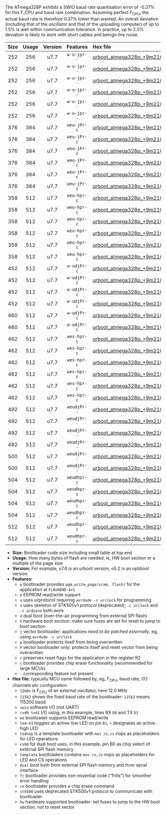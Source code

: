 The ATmega328P exhibits a SWIO baud rate quantisation error of -0.37% for this F_CPU and baud rate combination. Assuming perfect F<sub>CPU</sub>, the actual baud rate is therefore 0.37% lower than wanted. An overall deviation (including that of the oscillator and that of the uploading computer) of up to 1.5% is well within communication tolerance. In practice, up to 2.5% deviation is likely to work with short cables and benign line noise.

|Size|Usage|Version|Features|Hex file|
|:-:|:-:|:-:|:-:|:--|
|252|256|u7.7|`w-u-jpr--`|[urboot_atmega328p_+9m216x_+125k0_swio_rxd0_txd1_led+b1.hex](https://raw.githubusercontent.com/stefanrueger/urboot.hex/main/mcus/atmega328p/external_oscillator/fcpu_+9m216x/br_+125k0/urboot_atmega328p_+9m216x_+125k0_swio_rxd0_txd1_led+b1.hex)|
|252|256|u7.7|`w-u-jpr--`|[urboot_atmega328p_+9m216x_+125k0_swio_rxd0_txd1_led+b5.hex](https://raw.githubusercontent.com/stefanrueger/urboot.hex/main/mcus/atmega328p/external_oscillator/fcpu_+9m216x/br_+125k0/urboot_atmega328p_+9m216x_+125k0_swio_rxd0_txd1_led+b5.hex)|
|252|256|u7.7|`w-u-jpr--`|[urboot_atmega328p_+9m216x_+125k0_swio_rxd0_txd1_led+d5.hex](https://raw.githubusercontent.com/stefanrueger/urboot.hex/main/mcus/atmega328p/external_oscillator/fcpu_+9m216x/br_+125k0/urboot_atmega328p_+9m216x_+125k0_swio_rxd0_txd1_led+d5.hex)|
|252|256|u7.7|`w-u-jpr--`|[urboot_atmega328p_+9m216x_+125k0_swio_rxd0_txd1_led-b1.hex](https://raw.githubusercontent.com/stefanrueger/urboot.hex/main/mcus/atmega328p/external_oscillator/fcpu_+9m216x/br_+125k0/urboot_atmega328p_+9m216x_+125k0_swio_rxd0_txd1_led-b1.hex)|
|252|256|u7.7|`w-u-jpr--`|[urboot_atmega328p_+9m216x_+125k0_swio_rxd0_txd1_led-d5.hex](https://raw.githubusercontent.com/stefanrueger/urboot.hex/main/mcus/atmega328p/external_oscillator/fcpu_+9m216x/br_+125k0/urboot_atmega328p_+9m216x_+125k0_swio_rxd0_txd1_led-d5.hex)|
|252|256|u7.7|`w-u-jpr--`|[urboot_atmega328p_+9m216x_+125k0_swio_rxd0_txd1_lednop.hex](https://raw.githubusercontent.com/stefanrueger/urboot.hex/main/mcus/atmega328p/external_oscillator/fcpu_+9m216x/br_+125k0/urboot_atmega328p_+9m216x_+125k0_swio_rxd0_txd1_lednop.hex)|
|376|384|u7.7|`weu-jPr-c`|[urboot_atmega328p_+9m216x_+125k0_swio_rxd0_txd1_ee_led+b1_fr_ce.hex](https://raw.githubusercontent.com/stefanrueger/urboot.hex/main/mcus/atmega328p/external_oscillator/fcpu_+9m216x/br_+125k0/urboot_atmega328p_+9m216x_+125k0_swio_rxd0_txd1_ee_led+b1_fr_ce.hex)|
|376|384|u7.7|`weu-jPr-c`|[urboot_atmega328p_+9m216x_+125k0_swio_rxd0_txd1_ee_led+b5_fr_ce.hex](https://raw.githubusercontent.com/stefanrueger/urboot.hex/main/mcus/atmega328p/external_oscillator/fcpu_+9m216x/br_+125k0/urboot_atmega328p_+9m216x_+125k0_swio_rxd0_txd1_ee_led+b5_fr_ce.hex)|
|376|384|u7.7|`weu-jPr-c`|[urboot_atmega328p_+9m216x_+125k0_swio_rxd0_txd1_ee_led+d5_fr_ce.hex](https://raw.githubusercontent.com/stefanrueger/urboot.hex/main/mcus/atmega328p/external_oscillator/fcpu_+9m216x/br_+125k0/urboot_atmega328p_+9m216x_+125k0_swio_rxd0_txd1_ee_led+d5_fr_ce.hex)|
|376|384|u7.7|`weu-jPr-c`|[urboot_atmega328p_+9m216x_+125k0_swio_rxd0_txd1_ee_led-b1_fr_ce.hex](https://raw.githubusercontent.com/stefanrueger/urboot.hex/main/mcus/atmega328p/external_oscillator/fcpu_+9m216x/br_+125k0/urboot_atmega328p_+9m216x_+125k0_swio_rxd0_txd1_ee_led-b1_fr_ce.hex)|
|376|384|u7.7|`weu-jPr-c`|[urboot_atmega328p_+9m216x_+125k0_swio_rxd0_txd1_ee_led-d5_fr_ce.hex](https://raw.githubusercontent.com/stefanrueger/urboot.hex/main/mcus/atmega328p/external_oscillator/fcpu_+9m216x/br_+125k0/urboot_atmega328p_+9m216x_+125k0_swio_rxd0_txd1_ee_led-d5_fr_ce.hex)|
|376|384|u7.7|`weu-jPr-c`|[urboot_atmega328p_+9m216x_+125k0_swio_rxd0_txd1_ee_lednop_fr_ce.hex](https://raw.githubusercontent.com/stefanrueger/urboot.hex/main/mcus/atmega328p/external_oscillator/fcpu_+9m216x/br_+125k0/urboot_atmega328p_+9m216x_+125k0_swio_rxd0_txd1_ee_lednop_fr_ce.hex)|
|358|512|u7.7|`weu-hpr-c`|[urboot_atmega328p_+9m216x_+125k0_swio_rxd0_txd1_ee_led+b1_fr_ce_hw.hex](https://raw.githubusercontent.com/stefanrueger/urboot.hex/main/mcus/atmega328p/external_oscillator/fcpu_+9m216x/br_+125k0/urboot_atmega328p_+9m216x_+125k0_swio_rxd0_txd1_ee_led+b1_fr_ce_hw.hex)|
|358|512|u7.7|`weu-hpr-c`|[urboot_atmega328p_+9m216x_+125k0_swio_rxd0_txd1_ee_led+b5_fr_ce_hw.hex](https://raw.githubusercontent.com/stefanrueger/urboot.hex/main/mcus/atmega328p/external_oscillator/fcpu_+9m216x/br_+125k0/urboot_atmega328p_+9m216x_+125k0_swio_rxd0_txd1_ee_led+b5_fr_ce_hw.hex)|
|358|512|u7.7|`weu-hpr-c`|[urboot_atmega328p_+9m216x_+125k0_swio_rxd0_txd1_ee_led+d5_fr_ce_hw.hex](https://raw.githubusercontent.com/stefanrueger/urboot.hex/main/mcus/atmega328p/external_oscillator/fcpu_+9m216x/br_+125k0/urboot_atmega328p_+9m216x_+125k0_swio_rxd0_txd1_ee_led+d5_fr_ce_hw.hex)|
|358|512|u7.7|`weu-hpr-c`|[urboot_atmega328p_+9m216x_+125k0_swio_rxd0_txd1_ee_led-b1_fr_ce_hw.hex](https://raw.githubusercontent.com/stefanrueger/urboot.hex/main/mcus/atmega328p/external_oscillator/fcpu_+9m216x/br_+125k0/urboot_atmega328p_+9m216x_+125k0_swio_rxd0_txd1_ee_led-b1_fr_ce_hw.hex)|
|358|512|u7.7|`weu-hpr-c`|[urboot_atmega328p_+9m216x_+125k0_swio_rxd0_txd1_ee_led-d5_fr_ce_hw.hex](https://raw.githubusercontent.com/stefanrueger/urboot.hex/main/mcus/atmega328p/external_oscillator/fcpu_+9m216x/br_+125k0/urboot_atmega328p_+9m216x_+125k0_swio_rxd0_txd1_ee_led-d5_fr_ce_hw.hex)|
|358|512|u7.7|`weu-hpr-c`|[urboot_atmega328p_+9m216x_+125k0_swio_rxd0_txd1_ee_lednop_fr_ce_hw.hex](https://raw.githubusercontent.com/stefanrueger/urboot.hex/main/mcus/atmega328p/external_oscillator/fcpu_+9m216x/br_+125k0/urboot_atmega328p_+9m216x_+125k0_swio_rxd0_txd1_ee_lednop_fr_ce_hw.hex)|
|452|512|u7.7|`w-udjPr-c`|[urboot_atmega328p_+9m216x_+125k0_swio_rxd0_txd1_led+b1_csb0_dual_fr_ce.hex](https://raw.githubusercontent.com/stefanrueger/urboot.hex/main/mcus/atmega328p/external_oscillator/fcpu_+9m216x/br_+125k0/urboot_atmega328p_+9m216x_+125k0_swio_rxd0_txd1_led+b1_csb0_dual_fr_ce.hex)|
|452|512|u7.7|`w-udjPr-c`|[urboot_atmega328p_+9m216x_+125k0_swio_rxd0_txd1_led+d5_csb0_dual_fr_ce.hex](https://raw.githubusercontent.com/stefanrueger/urboot.hex/main/mcus/atmega328p/external_oscillator/fcpu_+9m216x/br_+125k0/urboot_atmega328p_+9m216x_+125k0_swio_rxd0_txd1_led+d5_csb0_dual_fr_ce.hex)|
|452|512|u7.7|`w-udjPr-c`|[urboot_atmega328p_+9m216x_+125k0_swio_rxd0_txd1_led-b1_csb0_dual_fr_ce.hex](https://raw.githubusercontent.com/stefanrueger/urboot.hex/main/mcus/atmega328p/external_oscillator/fcpu_+9m216x/br_+125k0/urboot_atmega328p_+9m216x_+125k0_swio_rxd0_txd1_led-b1_csb0_dual_fr_ce.hex)|
|452|512|u7.7|`w-udjPr-c`|[urboot_atmega328p_+9m216x_+125k0_swio_rxd0_txd1_led-d5_csb0_dual_fr_ce.hex](https://raw.githubusercontent.com/stefanrueger/urboot.hex/main/mcus/atmega328p/external_oscillator/fcpu_+9m216x/br_+125k0/urboot_atmega328p_+9m216x_+125k0_swio_rxd0_txd1_led-d5_csb0_dual_fr_ce.hex)|
|460|512|u7.7|`w-udjPr-c`|[urboot_atmega328p_+9m216x_+125k0_swio_rxd0_txd1_led+b1_csd5_dual_fr_ce.hex](https://raw.githubusercontent.com/stefanrueger/urboot.hex/main/mcus/atmega328p/external_oscillator/fcpu_+9m216x/br_+125k0/urboot_atmega328p_+9m216x_+125k0_swio_rxd0_txd1_led+b1_csd5_dual_fr_ce.hex)|
|460|512|u7.7|`w-udjPr-c`|[urboot_atmega328p_+9m216x_+125k0_swio_rxd0_txd1_template_dual_fr_ce.hex](https://raw.githubusercontent.com/stefanrueger/urboot.hex/main/mcus/atmega328p/external_oscillator/fcpu_+9m216x/br_+125k0/urboot_atmega328p_+9m216x_+125k0_swio_rxd0_txd1_template_dual_fr_ce.hex)|
|462|512|u7.7|`wes-hpr-c`|[urboot_atmega328p_+9m216x_+125k0_swio_rxd0_txd1_ee_led+b1_fr_ce_stk500_hw.hex](https://raw.githubusercontent.com/stefanrueger/urboot.hex/main/mcus/atmega328p/external_oscillator/fcpu_+9m216x/br_+125k0/urboot_atmega328p_+9m216x_+125k0_swio_rxd0_txd1_ee_led+b1_fr_ce_stk500_hw.hex)|
|462|512|u7.7|`wes-hpr-c`|[urboot_atmega328p_+9m216x_+125k0_swio_rxd0_txd1_ee_led+b5_fr_ce_stk500_hw.hex](https://raw.githubusercontent.com/stefanrueger/urboot.hex/main/mcus/atmega328p/external_oscillator/fcpu_+9m216x/br_+125k0/urboot_atmega328p_+9m216x_+125k0_swio_rxd0_txd1_ee_led+b5_fr_ce_stk500_hw.hex)|
|462|512|u7.7|`wes-hpr-c`|[urboot_atmega328p_+9m216x_+125k0_swio_rxd0_txd1_ee_led+d5_fr_ce_stk500_hw.hex](https://raw.githubusercontent.com/stefanrueger/urboot.hex/main/mcus/atmega328p/external_oscillator/fcpu_+9m216x/br_+125k0/urboot_atmega328p_+9m216x_+125k0_swio_rxd0_txd1_ee_led+d5_fr_ce_stk500_hw.hex)|
|462|512|u7.7|`wes-hpr-c`|[urboot_atmega328p_+9m216x_+125k0_swio_rxd0_txd1_ee_led-b1_fr_ce_stk500_hw.hex](https://raw.githubusercontent.com/stefanrueger/urboot.hex/main/mcus/atmega328p/external_oscillator/fcpu_+9m216x/br_+125k0/urboot_atmega328p_+9m216x_+125k0_swio_rxd0_txd1_ee_led-b1_fr_ce_stk500_hw.hex)|
|462|512|u7.7|`wes-hpr-c`|[urboot_atmega328p_+9m216x_+125k0_swio_rxd0_txd1_ee_led-d5_fr_ce_stk500_hw.hex](https://raw.githubusercontent.com/stefanrueger/urboot.hex/main/mcus/atmega328p/external_oscillator/fcpu_+9m216x/br_+125k0/urboot_atmega328p_+9m216x_+125k0_swio_rxd0_txd1_ee_led-d5_fr_ce_stk500_hw.hex)|
|462|512|u7.7|`wes-hpr-c`|[urboot_atmega328p_+9m216x_+125k0_swio_rxd0_txd1_ee_lednop_fr_ce_stk500_hw.hex](https://raw.githubusercontent.com/stefanrueger/urboot.hex/main/mcus/atmega328p/external_oscillator/fcpu_+9m216x/br_+125k0/urboot_atmega328p_+9m216x_+125k0_swio_rxd0_txd1_ee_lednop_fr_ce_stk500_hw.hex)|
|492|512|u7.7|`weudjPr--`|[urboot_atmega328p_+9m216x_+125k0_swio_rxd0_txd1_ee_led+b1_csb0_dual_fr.hex](https://raw.githubusercontent.com/stefanrueger/urboot.hex/main/mcus/atmega328p/external_oscillator/fcpu_+9m216x/br_+125k0/urboot_atmega328p_+9m216x_+125k0_swio_rxd0_txd1_ee_led+b1_csb0_dual_fr.hex)|
|492|512|u7.7|`weudjPr--`|[urboot_atmega328p_+9m216x_+125k0_swio_rxd0_txd1_ee_led+d5_csb0_dual_fr.hex](https://raw.githubusercontent.com/stefanrueger/urboot.hex/main/mcus/atmega328p/external_oscillator/fcpu_+9m216x/br_+125k0/urboot_atmega328p_+9m216x_+125k0_swio_rxd0_txd1_ee_led+d5_csb0_dual_fr.hex)|
|492|512|u7.7|`weudjPr--`|[urboot_atmega328p_+9m216x_+125k0_swio_rxd0_txd1_ee_led-b1_csb0_dual_fr.hex](https://raw.githubusercontent.com/stefanrueger/urboot.hex/main/mcus/atmega328p/external_oscillator/fcpu_+9m216x/br_+125k0/urboot_atmega328p_+9m216x_+125k0_swio_rxd0_txd1_ee_led-b1_csb0_dual_fr.hex)|
|492|512|u7.7|`weudjPr--`|[urboot_atmega328p_+9m216x_+125k0_swio_rxd0_txd1_ee_led-d5_csb0_dual_fr.hex](https://raw.githubusercontent.com/stefanrueger/urboot.hex/main/mcus/atmega328p/external_oscillator/fcpu_+9m216x/br_+125k0/urboot_atmega328p_+9m216x_+125k0_swio_rxd0_txd1_ee_led-d5_csb0_dual_fr.hex)|
|500|512|u7.7|`weudjPr--`|[urboot_atmega328p_+9m216x_+125k0_swio_rxd0_txd1_ee_led+b1_csd5_dual_fr.hex](https://raw.githubusercontent.com/stefanrueger/urboot.hex/main/mcus/atmega328p/external_oscillator/fcpu_+9m216x/br_+125k0/urboot_atmega328p_+9m216x_+125k0_swio_rxd0_txd1_ee_led+b1_csd5_dual_fr.hex)|
|500|512|u7.7|`weudjPr--`|[urboot_atmega328p_+9m216x_+125k0_swio_rxd0_txd1_ee_template_dual_fr.hex](https://raw.githubusercontent.com/stefanrueger/urboot.hex/main/mcus/atmega328p/external_oscillator/fcpu_+9m216x/br_+125k0/urboot_atmega328p_+9m216x_+125k0_swio_rxd0_txd1_ee_template_dual_fr.hex)|
|504|512|u7.7|`weudhpr-c`|[urboot_atmega328p_+9m216x_+125k0_swio_rxd0_txd1_ee_led+b1_csb0_dual_fr_ce_hw.hex](https://raw.githubusercontent.com/stefanrueger/urboot.hex/main/mcus/atmega328p/external_oscillator/fcpu_+9m216x/br_+125k0/urboot_atmega328p_+9m216x_+125k0_swio_rxd0_txd1_ee_led+b1_csb0_dual_fr_ce_hw.hex)|
|504|512|u7.7|`weudhpr-c`|[urboot_atmega328p_+9m216x_+125k0_swio_rxd0_txd1_ee_led+d5_csb0_dual_fr_ce_hw.hex](https://raw.githubusercontent.com/stefanrueger/urboot.hex/main/mcus/atmega328p/external_oscillator/fcpu_+9m216x/br_+125k0/urboot_atmega328p_+9m216x_+125k0_swio_rxd0_txd1_ee_led+d5_csb0_dual_fr_ce_hw.hex)|
|504|512|u7.7|`weudhpr-c`|[urboot_atmega328p_+9m216x_+125k0_swio_rxd0_txd1_ee_led-b1_csb0_dual_fr_ce_hw.hex](https://raw.githubusercontent.com/stefanrueger/urboot.hex/main/mcus/atmega328p/external_oscillator/fcpu_+9m216x/br_+125k0/urboot_atmega328p_+9m216x_+125k0_swio_rxd0_txd1_ee_led-b1_csb0_dual_fr_ce_hw.hex)|
|504|512|u7.7|`weudhpr-c`|[urboot_atmega328p_+9m216x_+125k0_swio_rxd0_txd1_ee_led-d5_csb0_dual_fr_ce_hw.hex](https://raw.githubusercontent.com/stefanrueger/urboot.hex/main/mcus/atmega328p/external_oscillator/fcpu_+9m216x/br_+125k0/urboot_atmega328p_+9m216x_+125k0_swio_rxd0_txd1_ee_led-d5_csb0_dual_fr_ce_hw.hex)|
|512|512|u7.7|`weudhpr-c`|[urboot_atmega328p_+9m216x_+125k0_swio_rxd0_txd1_ee_led+b1_csd5_dual_fr_ce_hw.hex](https://raw.githubusercontent.com/stefanrueger/urboot.hex/main/mcus/atmega328p/external_oscillator/fcpu_+9m216x/br_+125k0/urboot_atmega328p_+9m216x_+125k0_swio_rxd0_txd1_ee_led+b1_csd5_dual_fr_ce_hw.hex)|
|512|512|u7.7|`weudhpr-c`|[urboot_atmega328p_+9m216x_+125k0_swio_rxd0_txd1_ee_template_dual_fr_ce_hw.hex](https://raw.githubusercontent.com/stefanrueger/urboot.hex/main/mcus/atmega328p/external_oscillator/fcpu_+9m216x/br_+125k0/urboot_atmega328p_+9m216x_+125k0_swio_rxd0_txd1_ee_template_dual_fr_ce_hw.hex)|

- **Size:** Bootloader code size including small table at top end
- **Usage:** How many bytes of flash are needed, ie, HW boot section or a multiple of the page size
- **Version:** For example, u7.6 is an urboot version, o5.2 is an optiboot version
- **Features:**
  + `w` bootloader provides `pgm_write_page(sram, flash)` for the application at `FLASHEND-4+1`
  + `e` EEPROM read/write support
  + `u` uses urprotocol requiring `avrdude -c urclock` for programming
  + `s` uses skeleton of STK500v1 protocol (deprecated); `-c urclock` and `-c arduino` both work
  + `d` dual boot (over-the-air programming from external SPI flash)
  + `h` hardware boot section: make sure fuses are set for reset to jump to boot section
  + `j` vector bootloader: applications *need to be patched externally*, eg, using `avrdude -c urclock`
  + `p` bootloader protects itself from being overwritten
  + `P` vector bootloader only: protects itself and reset vector from being overwritten
  + `r` preserves reset flags for the application in the register R2
  + `c` bootloader provides chip erase functionality (recommended for large MCUs)
  + `-` corresponding feature not present
- **Hex file:** typically MCU name followed by, eg, F<sub>CPU</sub>, baud rate, I/O channels etc configuration
  + `12m0x` is F<sub>CPU</sub> of an external oscillator, here 12.0 MHz
  + `115k2` shows the fixed baud rate of the bootloader: `115k2` means 115200 baud
  + `swio` software I/O (not UART)
  + `rxd0 txd1` I/O using, in this example, lines RX `D0` and TX `D1`
  + `ee` bootloader supports EEPROM read/write
  + `led-b1` toggles an active-low LED on pin `B1`, `+` designates an active-high LED
  + `lednop` is a template bootloader with `mov rx,rx` nops as placeholders for LED operations
  + `csb0` for dual boot uses, in this example, pin B0 as chip select of external SPI flash memory
  + `template` bootloaders contains `mov rx,rx` nops as placeholders for LED and CS operations
  + `dual` boot both from external SPI flash memory and from serial interface
  + `fr` bootloader provides non-essential code ("frills") for smoother error handling
  + `ce` bootloader provides a chip erase command
  + `stk500` uses deprecated STK500v1 protocol to communicate with bootloader
  + `hw` hardware supported bootloader: set fuses to jump to the HW boot section, not to reset vector
